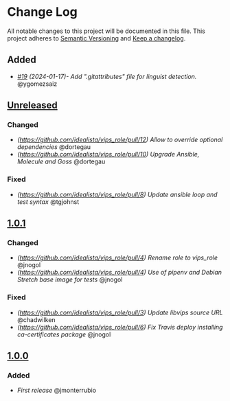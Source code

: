 # Change Log
All notable changes to this project will be documented in this file.
This project adheres to [Semantic Versioning](http://semver.org/) and [Keep a changelog](https://github.com/olivierlacan/keep-a-changelog).

## Added
- *[#19](https://github.com/idealista/vips_role/pull/19) (2024-01-17)- Add ".gitattributes" file for linguist detection.* @ygomezsaiz

## [Unreleased](https://github.com/idealista/vips_role/tree/develop)

### Changed
- *(https://github.com/idealista/vips_role/pull/12) Allow to override optional dependencies* @dortegau
- *(https://github.com/idealista/vips_role/pull/10) Upgrade Ansible, Molecule and Goss* @dortegau

### Fixed
- *(https://github.com/idealista/vips_role/pull/8) Update ansible loop and test syntax* @tgjohnst

## [1.0.1](https://github.com/idealista/vips_role/tree/1.0.1)
### Changed
- *(https://github.com/idealista/vips_role/pull/4) Rename role to vips_role* @jnogol
- *(https://github.com/idealista/vips_role/pull/4) Use of pipenv and Debian Stretch base image for tests* @jnogol
### Fixed
- *(https://github.com/idealista/vips_role/pull/3) Update libvips source URL* @chadwilken
- *(https://github.com/idealista/vips_role/pull/6) Fix Travis deploy installing ca-certificates package* @jnogol

## [1.0.0](https://github.com/idealista/vips_role/tree/1.0.0)
### Added
- *First release* @jmonterrubio
